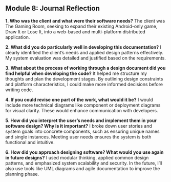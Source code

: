 ## Module 8: Journal Reflection

**1. Who was the client and what were their software needs?**
The client was The Gaming Room, seeking to expand their existing Android-only game, Draw It or Lose It, into a web-based and multi-platform distributed application.

**2. What did you do particularly well in developing this documentation?**
I clearly identified the client’s needs and applied design patterns effectively. My system evaluation was detailed and justified based on the requirements.

**3. What about the process of working through a design document did you find helpful when developing the code?**
It helped me structure my thoughts and plan the development stages. By outlining design constraints and platform characteristics, I could make more informed decisions before writing code.

**4. If you could revise one part of the work, what would it be?**
I would include more technical diagrams like component or deployment diagrams for visual clarity. These would enhance communication with developers.

**5. How did you interpret the user’s needs and implement them in your software design? Why is it important?**
I broke down user stories and system goals into concrete components, such as ensuring unique names and single instances. Meeting user needs ensures the system is both functional and intuitive.

**6. How did you approach designing software? What would you use again in future designs?**
I used modular thinking, applied common design patterns, and emphasized system scalability and security. In the future, I’ll also use tools like UML diagrams and agile documentation to improve the planning phase.
